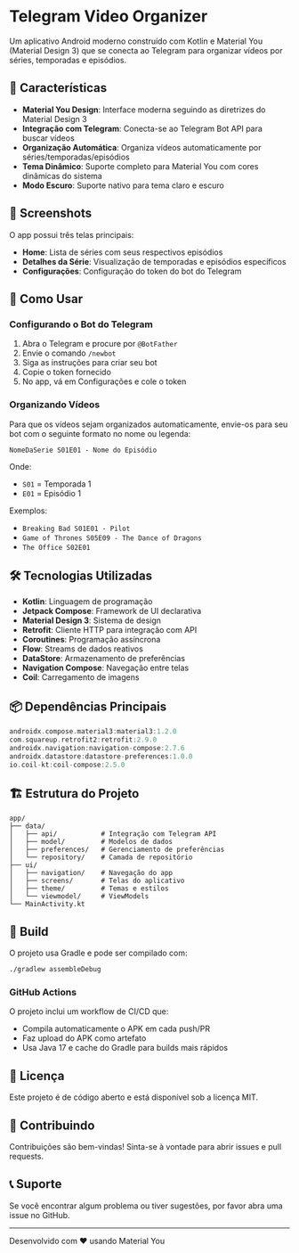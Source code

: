 # Telegram Video Organizer

Um aplicativo Android moderno construído com Kotlin e Material You (Material Design 3) que se conecta ao Telegram para organizar vídeos por séries, temporadas e episódios.

## 🌟 Características

- **Material You Design**: Interface moderna seguindo as diretrizes do Material Design 3
- **Integração com Telegram**: Conecta-se ao Telegram Bot API para buscar vídeos
- **Organização Automática**: Organiza vídeos automaticamente por séries/temporadas/episódios
- **Tema Dinâmico**: Suporte completo para Material You com cores dinâmicas do sistema
- **Modo Escuro**: Suporte nativo para tema claro e escuro

## 📱 Screenshots

O app possui três telas principais:
- **Home**: Lista de séries com seus respectivos episódios
- **Detalhes da Série**: Visualização de temporadas e episódios específicos
- **Configurações**: Configuração do token do bot do Telegram

## 🚀 Como Usar

### Configurando o Bot do Telegram

1. Abra o Telegram e procure por `@BotFather`
2. Envie o comando `/newbot`
3. Siga as instruções para criar seu bot
4. Copie o token fornecido
5. No app, vá em Configurações e cole o token

### Organizando Vídeos

Para que os vídeos sejam organizados automaticamente, envie-os para seu bot com o seguinte formato no nome ou legenda:

```
NomeDaSerie S01E01 - Nome do Episódio
```

Onde:
- `S01` = Temporada 1
- `E01` = Episódio 1

Exemplos:
- `Breaking Bad S01E01 - Pilot`
- `Game of Thrones S05E09 - The Dance of Dragons`
- `The Office S02E01`

## 🛠️ Tecnologias Utilizadas

- **Kotlin**: Linguagem de programação
- **Jetpack Compose**: Framework de UI declarativa
- **Material Design 3**: Sistema de design
- **Retrofit**: Cliente HTTP para integração com API
- **Coroutines**: Programação assíncrona
- **Flow**: Streams de dados reativos
- **DataStore**: Armazenamento de preferências
- **Navigation Compose**: Navegação entre telas
- **Coil**: Carregamento de imagens

## 📦 Dependências Principais

```kotlin
androidx.compose.material3:material3:1.2.0
com.squareup.retrofit2:retrofit:2.9.0
androidx.navigation:navigation-compose:2.7.6
androidx.datastore:datastore-preferences:1.0.0
io.coil-kt:coil-compose:2.5.0
```

## 🏗️ Estrutura do Projeto

```
app/
├── data/
│   ├── api/           # Integração com Telegram API
│   ├── model/         # Modelos de dados
│   ├── preferences/   # Gerenciamento de preferências
│   └── repository/    # Camada de repositório
├── ui/
│   ├── navigation/    # Navegação do app
│   ├── screens/       # Telas do aplicativo
│   ├── theme/         # Temas e estilos
│   └── viewmodel/     # ViewModels
└── MainActivity.kt
```

## 🔨 Build

O projeto usa Gradle e pode ser compilado com:

```bash
./gradlew assembleDebug
```

### GitHub Actions

O projeto inclui um workflow de CI/CD que:
- Compila automaticamente o APK em cada push/PR
- Faz upload do APK como artefato
- Usa Java 17 e cache do Gradle para builds mais rápidos

## 📄 Licença

Este projeto é de código aberto e está disponível sob a licença MIT.

## 🤝 Contribuindo

Contribuições são bem-vindas! Sinta-se à vontade para abrir issues e pull requests.

## 📞 Suporte

Se você encontrar algum problema ou tiver sugestões, por favor abra uma issue no GitHub.

---

Desenvolvido com ❤️ usando Material You
